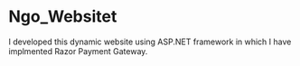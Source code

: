 # Ngo_Websitet
I developed this dynamic website using ASP.NET framework  in which I have implmented Razor Payment Gateway.
